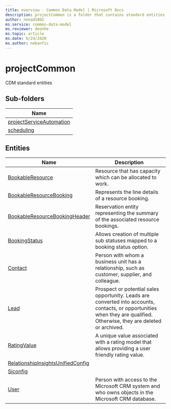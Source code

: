 ```yaml
---
title: overview - Common Data Model | Microsoft Docs
description: projectCommon is a folder that contains standard entities related to the Common Data Model.
author: nenad1002
ms.service: common-data-model
ms.reviewer: deonhe
ms.topic: article
ms.date: 6/24/2020
ms.author: nebanfic
---
```


# projectCommon

CDM standard entities  

## Sub-folders

|Name|
|---|
|[projectServiceAutomation](projectServiceAutomation/overview.md)|
|[scheduling](scheduling/overview.md)|




## Entities

|Name|Description|
|---|---|
|[BookableResource](BookableResource.md)|Resource that has capacity which can be allocated to work.|
|[BookableResourceBooking](BookableResourceBooking.md)|Represents the line details of a resource booking.|
|[BookableResourceBookingHeader](BookableResourceBookingHeader.md)|Reservation entity representing the summary of the associated resource bookings.|
|[BookingStatus](BookingStatus.md)|Allows creation of multiple sub statuses mapped to a booking status option.|
|[Contact](Contact.md)|Person with whom a business unit has a relationship, such as customer, supplier, and colleague.|
|[Lead](Lead.md)|Prospect or potential sales opportunity. Leads are converted into accounts, contacts, or opportunities when they are qualified. Otherwise, they are deleted or archived.|
|[RatingValue](RatingValue.md)|A unique value associated with a rating model that allows providing a user friendly rating value.|
|[RelationshipInsightsUnifiedConfig](RelationshipInsightsUnifiedConfig.md)||
|[Siconfig](Siconfig.md)||
|[User](User.md)|Person with access to the Microsoft CRM system and who owns objects in the Microsoft CRM database.|
